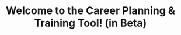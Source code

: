 ---
title: Welcome to the Career Planning & Training Tool! (in Beta)
layout: priority-copy
permalink: /career-planning-training-tool/
type: career-planning-training-tool
keyword: Career Planning Training Tool
description1: <ul><li>Here you can identify the skills and knowledge needed to advance your Federal career.</li><li>You can find the web links to great training that is available for purchase via p-card.</li>
---